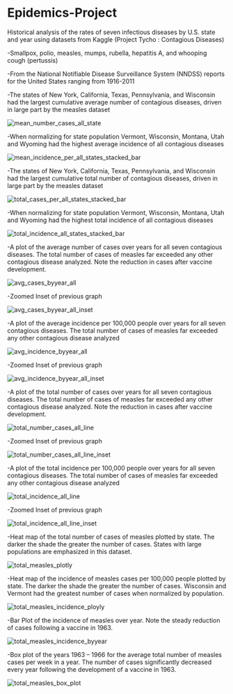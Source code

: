 # Epidemics-Project
Historical analysis of the rates of seven infectious diseases by U.S. state and year using datasets from Kaggle (Project Tycho : Contagious Diseases)

  -Smallpox, polio, measles, mumps, rubella, hepatitis A, and whooping cough (pertussis)
  
  -From the National Notifiable Disease Surveillance System (NNDSS) reports for the United States ranging from 1916-2011
  
  -The states of New York, California, Texas, Pennsylvania, and Wisconsin had the largest cumulative average number of contagious diseases, driven in large part by the measles dataset

![mean_number_cases_all_state](https://user-images.githubusercontent.com/48166327/58993286-f156e900-87a1-11e9-89ca-5d8fa11b0754.png)

  -When normalizing for state population Vermont, Wisconsin, Montana, Utah and Wyoming had the highest average incidence of all contagious diseases

![mean_incidence_per_all_states_stacked_bar](https://user-images.githubusercontent.com/48166327/58993293-f3b94300-87a1-11e9-8fad-84d2f392d8fd.png)

  -The states of New York, California, Texas, Pennsylvania, and Wisconsin had the largest cumulative total number of contagious diseases, driven in large part by the measles dataset

![total_cases_per_all_states_stacked_bar](https://user-images.githubusercontent.com/48166327/58993309-06cc1300-87a2-11e9-8345-3f5c9cf17ad5.png)

  -When normalizing for state population Vermont, Wisconsin, Montana, Utah and Wyoming had the highest total incidence of all contagious diseases

![total_incidence_all_states_stacked_bar](https://user-images.githubusercontent.com/48166327/58993310-0a5f9a00-87a2-11e9-8394-c56fb60a9457.png)

  -A plot of the average number of cases over years for all seven contagious diseases.  The total number of cases of measles far exceeded any other contagious disease analyzed. Note the reduction in cases after vaccine development. 

![avg_cases_byyear_all](https://user-images.githubusercontent.com/48166327/58993353-282cff00-87a2-11e9-8367-178f15d2b618.png)

  -Zoomed Inset of previous graph

![avg_cases_byyear_all_inset](https://user-images.githubusercontent.com/48166327/58993362-2b27ef80-87a2-11e9-98e3-e51a35f8c4ca.png)

  -A plot of the average incidence per 100,000 people over years for all seven contagious diseases.  The total number of cases of measles far exceeded any other contagious disease analyzed

![avg_incidence_byyear_all](https://user-images.githubusercontent.com/48166327/58993376-33802a80-87a2-11e9-8abb-aaab6527072d.png)

  -Zoomed Inset of previous graph

![avg_incidence_byyear_all_inset](https://user-images.githubusercontent.com/48166327/58993379-3549ee00-87a2-11e9-85c8-5e0e91d28629.png)

  -A plot of the total number of cases over years for all seven contagious diseases.  The total number of cases of measles far exceeded any other contagious disease analyzed. Note the reduction in cases after vaccine development. 

![total_number_cases_all_line](https://user-images.githubusercontent.com/48166327/58993393-4135b000-87a2-11e9-8fe1-58290d8526de.png)

  -Zoomed Inset of previous graph

![total_number_cases_all_line_inset](https://user-images.githubusercontent.com/48166327/58993401-472b9100-87a2-11e9-8940-ca23c81cde2b.png)

  -A plot of the total incidence per 100,000 people over years for all seven contagious diseases.  The total number of cases of measles far exceeded any other contagious disease analyzed

![total_incidence_all_line](https://user-images.githubusercontent.com/48166327/58993411-4f83cc00-87a2-11e9-9d2d-beaa4c8df778.png)

  -Zoomed Inset of previous graph

![total_incidence_all_line_inset](https://user-images.githubusercontent.com/48166327/58993413-51e62600-87a2-11e9-9f44-a416431468ba.png)

  -Heat map of the total number of cases of measles plotted by state.  The darker the shade the greater the number of cases.  States with large populations are emphasized in this dataset. 

![total_measles_plotly](https://user-images.githubusercontent.com/48166327/58993425-5ca0bb00-87a2-11e9-8ce9-187fe951ce96.png)

  -Heat map of the incidence of measles cases per 100,000 people plotted by state.  The darker the shade the greater the number of cases. Wisconsin and Vermont had the greatest number of cases when normalized by population. 

![total_measles_incidence_ployly](https://user-images.githubusercontent.com/48166327/58993430-5f031500-87a2-11e9-9542-d0e8fa66cd24.png)

  -Bar Plot of the incidence of measles over year.  Note the steady reduction of cases following a vaccine in 1963.

![total_measles_incidence_byyear](https://user-images.githubusercontent.com/48166327/58993419-56aada00-87a2-11e9-8418-7e8147a2361c.png)

  -Box plot of the years 1963 – 1966 for the average total number of measles cases per week in a year.  The number of cases significantly decreased every year following the development of a vaccine in 1963. 

![total_measles_box_plot](https://user-images.githubusercontent.com/48166327/58993440-64f8f600-87a2-11e9-9f13-ea217cf04c72.png)






